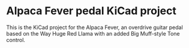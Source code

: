 # Alpaca Fever pedal KiCad project
 This is the KiCad project for the Alpaca Fever, an overdrive guitar pedal based on the Way Huge Red Llama with an added Big Muff-style Tone control.
